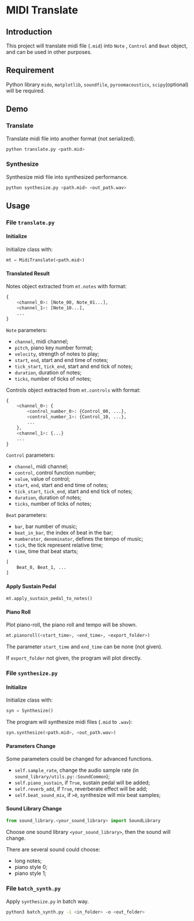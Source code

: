 # MIDI  Translate

## Introduction

This project will translate midi file (`.mid`) into `Note` , `Control`  and `Beat` object, and can be used in other purposes.

## Requirement

Python library `mido`, `matplotlib`, `soundfile`, `pyroomacoustics`, `scipy`(optional) will be required.

## Demo

### Translate

Translate midi file into another format (not serialized).

```bash
python translate.py <path.mid>
```

### Synthesize

Synthesize midi file into synthesized performance.

```bash
python synthesize.py <path.mid> <out_path.wav>
```

## Usage

### File `translate.py`

#### Initialize

Initialize class with:

```python
mt = MidiTranslate(<path.mid>)
```

#### Translated Result

Notes object extracted from `mt.notes` with format:

```python
{
    <channel_0>: [Note_00, Note_01...],
    <channel_1>: [Note_10...],
    ...
}
```

`Note` parameters:

* `channel`, midi channel;
* `pitch`, piano key number format;
* `velocity`, strength of notes to play;
* `start`, `end`, start and end time of notes;
* `tick_start`, `tick_end`, start and end tick of notes;
* `duration`, duration of notes;
* `ticks`, number of ticks of notes;

Controls object extracted from `mt.controls` with format:

```python
{
    <channel_0>: {
        <control_number_0>: {Control_00, ...},
        <control_number_1>: {Control_10, ...},
        ...
    },
    <channel_1>: {...}
    ...
}
```

`Control` parameters:

* `channel`, midi channel;
* `control`, control function number;
* `value`, value of control;
* `start`, `end`, start and end time of notes;
* `tick_start`, `tick_end`, start and end tick of notes;
* `duration`, duration of notes;
* `ticks`, number of ticks of notes;

`Beat` parameters:

* `bar`, bar number of music;
* `beat_in_bar`, the index of beat in the bar;
* `numberator`, `denominator`, defines the tempo of music;
* `tick`, the tick represent relative time;
* `time`, time that beat starts;

```python
[
    Beat_0, Beat_1, ...
]
```

#### Apply Sustain Pedal

```python
mt.apply_sustain_pedal_to_notes()
```

#### Piano Roll

Plot piano-roll, the piano roll and tempo will be shown.

```python
mt.pianoroll(<start_time>, <end_time>, <export_folder>)
```

The parameter `start_time` and `end_time` can be none (not given).

If `export_folder` not given, the program will plot directly.

### File `synthesize.py`

#### Initialize

Initialize class with:

```python
syn = Synthesize()
```

The program will synthesize midi files (`.mid` to `.wav`):

```python
syn.synthesize(<path.mid>, <out_path.wav>)
```

#### Parameters Change

Some parameters could be changed for advanced functions.

* `self.sample_rate`, change the audio sample rate (in `sound_library/utils.py::SoundCommon`);
* `self.piano_sustain`, if `True`, sustain pedal will be added;
* `self.reverb_add`, if `True`, reverberate effect will be add;
* `self.beat_sound_mix`, if `>0`, synthesize will mix beat samples;

#### Sound Library Change

```python
from sound_library.<your_sound_library> import SoundLibrary
```

Choose one sound library `<your_sound_library>`, then the sound will change.

There are several sound could choose:

* long notes;
* piano style 0;
* piano style 1;

### File `batch_synth.py`

Apply `synthesize.py` in batch way.

```bash
python3 batch_synth.py -i <in_folder> -o <out_folder>
```

